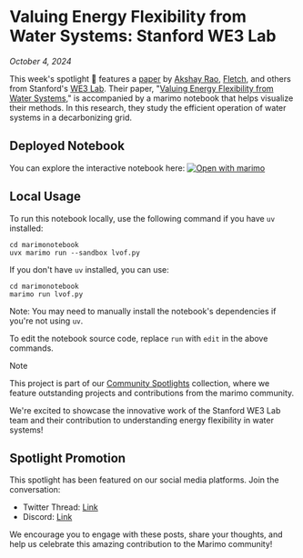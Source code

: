 # Valuing Energy Flexibility from Water Systems: Stanford WE3 Lab

_October 4, 2024_

This week's spotlight 🌟 features a [paper](https://www.nature.com/articles/s44221-024-00316-4) by [Akshay Rao](https://x.com/raodoesresearch), [Fletch](https://github.com/fletchapin), and others from Stanford's [WE3 Lab](https://x.com/WE3Lab). Their paper, "[Valuing Energy Flexibility from Water Systems](https://www.nature.com/articles/s44221-024-00316-4)," is accompanied by a marimo notebook that helps visualize their methods. In this research, they study the efficient operation of water systems in a decarbonizing grid.

## Deployed Notebook

You can explore the interactive notebook here: [![Open with marimo](https://marimo.io/shield.svg)](https://lvof.we3lab.tech/)

## Local Usage

To run this notebook locally, use the following command if you have `uv` installed:

```shell
cd marimonotebook
uvx marimo run --sandbox lvof.py
```

If you don't have `uv` installed, you can use:

```shell
cd marimonotebook
marimo run lvof.py
```

Note: You may need to manually install the notebook's dependencies if you're not using `uv`.

To edit the notebook source code, replace `run` with `edit` in the above commands.

> [!NOTE]
> This project is part of our [Community Spotlights](https://marimo.io/c/@spotlights/community-spotlights) collection, where we feature outstanding projects and contributions from the marimo community.

We're excited to showcase the innovative work of the Stanford WE3 Lab team and their contribution to understanding energy flexibility in water systems!

## Spotlight Promotion

This spotlight has been featured on our social media platforms. Join the conversation:

- Twitter Thread: [Link](https://x.com/marimo_io/status/1841948653386399828)
- Discord: [Link](https://discord.com/channels/1059888774789730424/1268639867898695761/1291508226868772864)

We encourage you to engage with these posts, share your thoughts, and help us celebrate this amazing contribution to the Marimo community!
